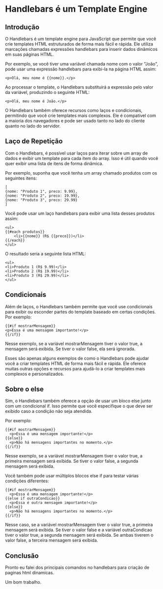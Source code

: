 # Handlebars é um Template Engine

## Introdução

O Handlebars é um template engine para JavaScript que permite que você crie templates HTML estruturados de forma mais fácil e rápida. Ele utiliza marcações chamadas expressões handlebars para inserir dados dinâmicos em suas páginas HTML.

Por exemplo, se você tiver uma variável chamada nome com o valor "João", pode usar uma expressão handlebars para exibi-la na página HTML assim:

    <p>Olá, meu nome é {{nome}}.</p>

Ao processar o template, o Handlebars substituirá a expressão pelo valor da variável, produzindo o seguinte HTML:

    <p>Olá, meu nome é João.</p>

O Handlebars também oferece recursos como laços e condicionais, permitindo que você crie templates mais complexos. Ele é compatível com a maioria dos navegadores e pode ser usado tanto no lado do cliente quanto no lado do servidor.

## Laço de Repetição

Com o Handlebars, é possível usar laços para iterar sobre um array de dados e exibir um template para cada item do array. Isso é útil quando você quer exibir uma lista de itens de forma dinâmica.

Por exemplo, suponha que você tenha um array chamado produtos com os seguintes itens:

    [
    {nome: "Produto 1", preco: 9.99},
    {nome: "Produto 2", preco: 19.99},
    {nome: "Produto 3", preco: 29.99}
    ]

Você pode usar um laço handlebars para exibir uma lista desses produtos assim:

    <ul>
    {{#each produtos}}
        <li>{{nome}} (R$ {{preco}})</li>
    {{/each}}
    </ul>

O resultado seria a seguinte lista HTML:

    <ul>
    <li>Produto 1 (R$ 9.99)</li>
    <li>Produto 2 (R$ 19.99)</li>
    <li>Produto 3 (R$ 29.99)</li>
    </ul>

## Condicionais

Além de laços, o Handlebars também permite que você use condicionais para exibir ou esconder partes do template baseado em certas condições. Por exemplo:

    {{#if mostrarMensagem}}
    <p>Essa é uma mensagem importante!</p>
    {{/if}}

Nesse exemplo, se a variável mostrarMensagem tiver o valor true, a mensagem será exibida. Se tiver o valor false, ela será ignorada.

Esses são apenas alguns exemplos de como o Handlebars pode ajudar você a criar templates HTML de forma mais fácil e rápida. Ele oferece muitas outras opções e recursos para ajudá-lo a criar templates mais complexos e personalizados.

## Sobre o else

Sim, o Handlebars também oferece a opção de usar um bloco else junto com um condicional if. Isso permite que você especifique o que deve ser exibido caso a condição não seja atendida.

Por exemplo:

	{{#if mostrarMensagem}}
	  <p>Essa é uma mensagem importante!</p>
	{{else}}
	  <p>Não há mensagens importantes no momento.</p>
	{{/if}}

Nesse exemplo, se a variável mostrarMensagem tiver o valor true, a primeira mensagem será exibida. Se tiver o valor false, a segunda mensagem será exibida.

Você também pode usar múltiplos blocos else if para testar várias condições diferentes:

	{{#if mostrarMensagem}}
	  <p>Essa é uma mensagem importante!</p>
	{{else if outraCondicao}}
	  <p>Essa é outra mensagem importante!</p>
	{{else}}
	  <p>Não há mensagens importantes no momento.</p>
	{{/if}}
	
	
Nesse caso, se a variável mostrarMensagem tiver o valor true, a primeira mensagem será exibida. Se tiver o valor false e a variável outraCondicao tiver o valor true, a segunda mensagem será exibida. Se ambas tiverem o valor false, a terceira mensagem será exibida.


## Conclusão

Pronto eu falei dos principais comandos no handlebars para criação de paginas html dinamicas.

Um bom trabalho.

